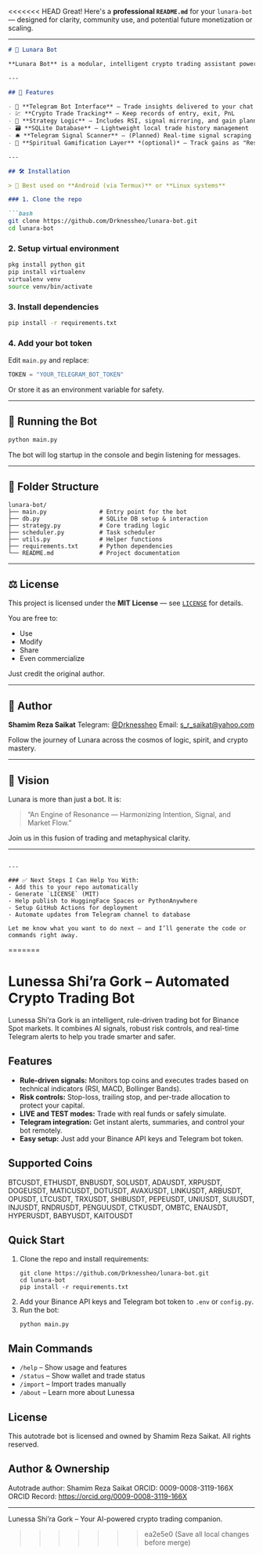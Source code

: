 <<<<<<< HEAD
Great! Here's a **professional `README.md`** for your `lunara-bot` — designed for clarity, community use, and potential future monetization or scaling.

---

````markdown
# 🌌 Lunara Bot

**Lunara Bot** is a modular, intelligent crypto trading assistant powered by Telegram Bot API and Python. Designed for real-time signal alerts, trade tracking, and strategy guidance — Lunara is your trusted sidekick on the path to growing $10 into $1000 through disciplined swing trading.

---

## 🚀 Features

- 📲 **Telegram Bot Interface** — Trade insights delivered to your chat
- 💹 **Crypto Trade Tracking** — Keep records of entry, exit, PnL
- 🧠 **Strategy Logic** — Includes RSI, signal mirroring, and gain planning
- 🗃️ **SQLite Database** — Lightweight local trade history management
- 🛎️ **Telegram Signal Scanner** — (Planned) Real-time signal scraping
- 🧭 **Spiritual Gamification Layer** *(optional)* — Track gains as "Resonance" points

---

## 🛠️ Installation

> 📱 Best used on **Android (via Termux)** or **Linux systems**

### 1. Clone the repo

```bash
git clone https://github.com/Drknessheo/lunara-bot.git
cd lunara-bot
````

### 2. Setup virtual environment

```bash
pkg install python git
pip install virtualenv
virtualenv venv
source venv/bin/activate
```

### 3. Install dependencies

```bash
pip install -r requirements.txt
```

### 4. Add your bot token

Edit `main.py` and replace:

```python
TOKEN = "YOUR_TELEGRAM_BOT_TOKEN"
```

Or store it as an environment variable for safety.

---

## 🧪 Running the Bot

```bash
python main.py
```

The bot will log startup in the console and begin listening for messages.

---

## 📂 Folder Structure

```
lunara-bot/
├── main.py               # Entry point for the bot
├── db.py                 # SQLite DB setup & interaction
├── strategy.py           # Core trading logic
├── scheduler.py          # Task scheduler
├── utils.py              # Helper functions
├── requirements.txt      # Python dependencies
└── README.md             # Project documentation
```

---

## ⚖️ License

This project is licensed under the **MIT License** — see [`LICENSE`](LICENSE) for details.

You are free to:

* Use
* Modify
* Share
* Even commercialize

Just credit the original author.

---

## 🙌 Author

**Shamim Reza Saikat**
Telegram: [@Drknessheo](https://t.me/drknessheo)
Email: [s\_r\_saikat@yahoo.com](mailto:s_r_saikat@yahoo.com)

Follow the journey of Lunara across the cosmos of logic, spirit, and crypto mastery.

---

## 🌠 Vision

Lunara is more than just a bot. It is:

> “An Engine of Resonance — Harmonizing Intention, Signal, and Market Flow.”

Join us in this fusion of trading and metaphysical clarity.

---

```

---

### ✅ Next Steps I Can Help You With:
- Add this to your repo automatically
- Generate `LICENSE` (MIT)
- Help publish to HuggingFace Spaces or PythonAnywhere
- Setup GitHub Actions for deployment
- Automate updates from Telegram channel to database

Let me know what you want to do next — and I’ll generate the code or commands right away.
```
=======
# Lunessa Shi’ra Gork – Automated Crypto Trading Bot

Lunessa Shi’ra Gork is an intelligent, rule-driven trading bot for Binance Spot markets. It combines AI signals, robust risk controls, and real-time Telegram alerts to help you trade smarter and safer.

## Features
- **Rule-driven signals:** Monitors top coins and executes trades based on technical indicators (RSI, MACD, Bollinger Bands).
- **Risk controls:** Stop-loss, trailing stop, and per-trade allocation to protect your capital.
- **LIVE and TEST modes:** Trade with real funds or safely simulate.
- **Telegram integration:** Get instant alerts, summaries, and control your bot remotely.
- **Easy setup:** Just add your Binance API keys and Telegram bot token.

## Supported Coins
BTCUSDT, ETHUSDT, BNBUSDT, SOLUSDT, ADAUSDT, XRPUSDT, DOGEUSDT, MATICUSDT, DOTUSDT, AVAXUSDT, LINKUSDT, ARBUSDT, OPUSDT, LTCUSDT, TRXUSDT, SHIBUSDT, PEPEUSDT, UNIUSDT, SUIUSDT, INJUSDT, RNDRUSDT, PENGUUSDT, CTKUSDT, OMBTC, ENAUSDT, HYPERUSDT, BABYUSDT, KAITOUSDT

## Quick Start
1. Clone the repo and install requirements:
   ```
   git clone https://github.com/Drknessheo/lunara-bot.git
   cd lunara-bot
   pip install -r requirements.txt
   ```
2. Add your Binance API keys and Telegram bot token to `.env` or `config.py`.
3. Run the bot:
   ```
   python main.py
   ```

## Main Commands
- `/help` – Show usage and features
- `/status` – Show wallet and trade status
- `/import` – Import trades manually
- `/about` – Learn more about Lunessa

## License
This autotrade bot is licensed and owned by Shamim Reza Saikat. All rights reserved.

## Author & Ownership
Autotrade author: Shamim Reza Saikat
ORCID: 0009-0008-3119-166X
ORCID Record: https://orcid.org/0009-0008-3119-166X

---
Lunessa Shi’ra Gork – Your AI-powered crypto trading companion.
>>>>>>> ea2e5e0 (Save all local changes before merge)
